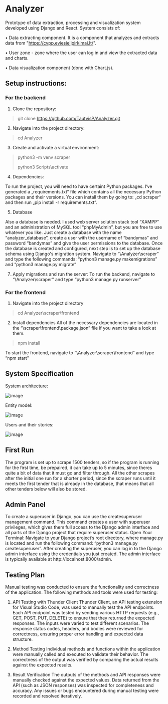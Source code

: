 # Analyzer
Prototype of data extraction, processing and visualization system developed using Django and React. System consists of:

• Data extracting component. It is a component that analyzes and extracts data from "https://cvpp.eviesiejipirkimai.lt/".

• User zone - zone where the user can log in and view the extracted data and charts.

• Data visualization component (done with Chart.js).

## Setup instructions:
### For the backend
1. Clone the repository:
> git clone https://github.com/TautvisP/Analyzer.git

2. Navigate into the project directory:
> cd Analyzer

3. Create and activate a virtual environment:
> python3 -m venv scraper
> 
> python3 Scripts\activate

4. Dependencies:

To run the project, you will need to have certaint Python packages. I‘ve generated a „requirements.txt“ file which contains all the necessary Python packages and their versions. You can install them by going to: „cd scraper“ and then run „pip install -r requirements.txt”.

5. Database

Also a database is needed. I used web server solution stack tool “XAMPP” and an administration of MySQL tool “phpMyAdmin”, but you are free to use whatever you like. Just create a database with the name “analyzer_database”, create a user with the username of “bandymas” and password “bandymas” and give the user permissions to the database. Once the database is created and configured, next step is to set up the database schema using Django's migration system. Navigate to “\Analyzer\scraper” and type the following commands: “python3 manage.py makemigrations” and “python3 manage.py migrate”
 
7. Apply migrations and run the server:
To run the backend, navigate to “\Analyzer\scraper” and type “python3 manage.py runserver”

### For the frontend
1. Navigate into the project directory
> cd Analyzer\scraper\frontend

2. Install dependencies
All of the necessary dependencies are located in the “\scraper\frontend\package.json” file if you want to take a look at them.
> npm install

To start the frontend, navigate to “\Analyzer\scraper\frontend” and type “npm start”

## System Specification
System architecture:

![image](https://github.com/user-attachments/assets/c337f95b-3305-40f5-857e-9f91fab6f581)

Entity model:

![image](https://github.com/user-attachments/assets/b25bb00e-7c84-4f19-94c9-44477bd50038)

Users and their stories:

![image](https://github.com/user-attachments/assets/3add0d21-831a-4d3e-8b71-9357ed70d040)

## First Run
The program is set up to scrape 1500 tenders, so if the program is running for the first time, be prepaired, it can take up to 5 minutes, since theres quite a bit of data that it must go and filter through. All the other scrapes after the initial one run for a shorter period, since the scraper runs until it meets the first tender that is already in the database, that means that all other tenders below will also be stored. 

## Admin Panel
To create a superuser in Django, you can use the createsuperuser management command. This command creates a user with superuser privileges, which gives them full access to the Django admin interface and all parts of the Django project that require superuser status.
Open Your Terminal: Navigate to your Django project’s root directory, where manage.py is located and run the following command: “python3 manage.py createsuperuser”. After creating the superuser, you can log in to the Django admin interface using the credentials you just created. The admin interface is typically available at http://localhost:8000/admin.

## Testing Plan
Manual testing was conducted to ensure the functionality and correctness of the application. The following methods and tools were used for testing:

1. API Testing with Thunder Client
Thunder Client, an API testing extension for Visual Studio Code, was used to manually test the API endpoints.
Each API endpoint was tested by sending various HTTP requests (e.g., GET, POST, PUT, DELETE) to ensure that they returned the expected responses.
The inputs were varied to test different scenarios.
The response status codes, headers, and bodies were reviewed for correctness, ensuring proper error handling and expected data structure.

2. Method Testing
Individual methods and functions within the application were manually called and executed to validate their behavior.
The correctness of the output was verified by comparing the actual results against the expected results.

3. Result Verification
The outputs of the methods and API responses were manually checked against the expected values.
Data returned from the API (such as JSON responses) was inspected for completeness and accuracy.
Any issues or bugs encountered during manual testing were recorded and resolved iteratively.
